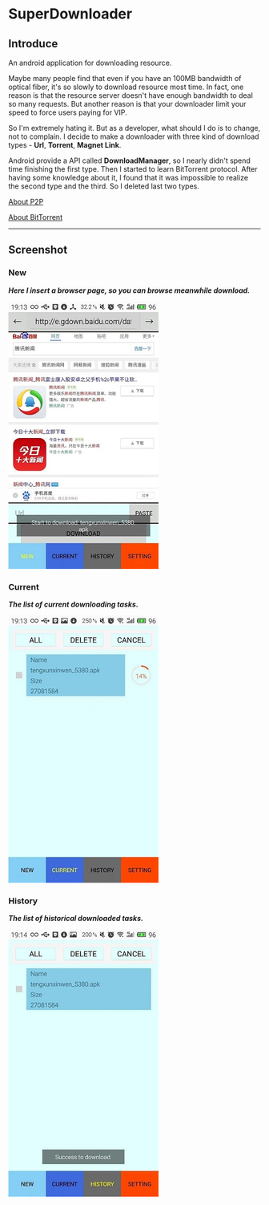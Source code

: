 # SuperDownloader

## Introduce

An android application for downloading resource.

Maybe many people find that even if you have an 100MB bandwidth of optical fiber, it's so slowly to download resource most time. In fact, one reason is that the resource server doesn't have enough bandwidth to deal so many requests. But another reason is that your downloader limit your speed to force users paying for VIP.

So I'm extremely hating it. But as a developer, what should I do is to change, not to complain. I decide to make a downloader with three kind of download types - **Url**, **Torrent**, **Magnet Link**.

Android provide a API called **DownloadManager**, so I nearly didn't spend time finishing the first type. Then I started to learn BitTorrent protocol. After having some knowledge about it, I found that it was impossible to realize the second type and the third. So I deleted last two types.

[About P2P](http://baike.baidu.com/link?url=G4rOu-5vlbkAe3cGXaHCLklTU7kRLZImRwLvzR9SfXnQtLLQvHvByGEdl7MYKoamCAB9LIpqFQYmCuH6VP3Y4UyKyUMTlc08BkgbRtVOyC3)

[About BitTorrent](http://baike.baidu.com/item/%E5%AF%B9%E7%AD%89%E7%BD%91%E7%BB%9C/5482934?fromtitle=p2p&fromid=139810)

----

## Screenshot

### **New**

***Here I insert a browser page, so you can browse meanwhile download.***

![](https://github.com/13608089849/SuperDownloader/blob/master/image/new.jpeg)

### **Current**

***The list of current downloading tasks.***

![](https://github.com/13608089849/SuperDownloader/blob/master/image/current.jpeg)

### **History**

***The list of historical downloaded tasks.***

![](https://github.com/13608089849/SuperDownloader/blob/master/image/history.jpeg)
